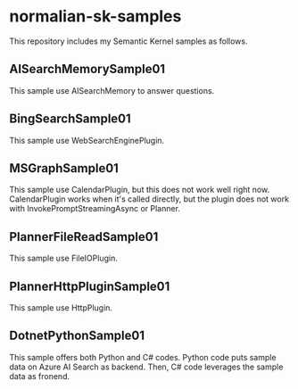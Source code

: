 # normalian-sk-samples
This repository includes my Semantic Kernel samples as follows.

## AISearchMemorySample01
This sample use AISearchMemory to answer questions.

## BingSearchSample01
This sample use WebSearchEnginePlugin.

## MSGraphSample01
This sample use CalendarPlugin, but this does not work well right now. CalendarPlugin works when it's called directly, but the plugin does not work with InvokePromptStreamingAsync or Planner.

## PlannerFileReadSample01
This sample use FileIOPlugin.

## PlannerHttpPluginSample01
This sample use HttpPlugin.

## DotnetPythonSample01
This sample offers both Python and C# codes. Python code puts sample data on Azure AI Search as backend. Then, C# code leverages the sample data as fronend.
